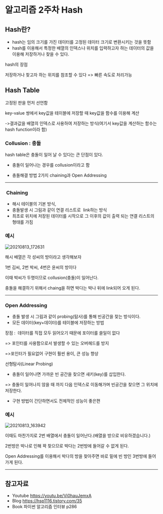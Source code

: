 # 알고리즘 2주차 Hash

## Hash란?

-   hash는 임의 크기를 가진 데이터를 고정된 데이터 크기로 변환시키는 것을 뜻함
-   hash를 이용해서 특정한 배열의 인덱스나 위치를 입력하고자 하는 데이터의 값을 이용해 저장하거나 찾을 수 있다.

hash의 장점

저장하거나 찾고자 하는 위치를 참조할 수 있다 => 빠른 속도로 처리가능

## Hash Table

고정된 판을 먼저 선언함

key-value 쌍에서 key값을 테이블에 저장할 때 key값을 함수를 이용해 계산

\->결과값을 배열의 인덱스로 사용하여 저장하는 방식(여기서 key값을 계산하는 함수는 hash function이라 함)

### Collusion : 충돌

hash table은 충돌이 일어 날 수 있다는 큰 단점이 있다.

+ 충돌이 일어나는 경우를  collusion이라고 함

+ 충돌해결 방법 2가지 chaining과 Open Addressing

---

###  Chaining  

-   해시 테이블의 기본 방식,
-   충돌발생 시 그림과 같이 연결 리스트로  link하는 방식
-   최초로 위치에 저장된 데이터를 시작으로 그 이후의 값이 출력 되는 연결 리스트의 형태를 가짐

### 예시

![20210813_172631](https://user-images.githubusercontent.com/53229888/129327968-90f0285d-6f3d-4e65-aa86-aba141a887d2.png)

해시 배열은 각 성씨의 방이라고 생각해보자

1번 김씨, 2번 박씨, 4번은 윤씨의 방이다

이때 박씨가 두명이므로 collusion(충돌)이 일어난다.

충돌을 해결하기 위해서 chaing을 하면 박다는 박나 뒤에 link되어 오게 된다.

---

### Open Addressing

-   충돌 발생 시 그림과 같이 probing(탐사)를 통해 빈공간을 찾는 방식이다.
-   모든 데이터(key+데이터)를 테이블에 저장하는 방법

장점 :  데이터를 직접 모두 읽어오기 때문에 포이터를 쓸일이 없다

\=> 포인터를 사용함으로서 발생할 수 있는 오버헤드를 방지

\=>포인터가 필요없어 구현이 훨씬 용이, 큰 성능 향상

선형탐사(Linear Probing)

-   충돌이 일어나면 가까운 빈 공간을 찾으면 새키(key)를 삽입한다.

\=> 충돌이 일어나지 않을 때 까지 다음 인덱스로 이동해가며 빈공간을 찾으면 그 위치에 저장한다.

-   구현 방법이 간단하면서도 전체적인 성능이 좋은편

### 예시

![20210813_163942](https://user-images.githubusercontent.com/53229888/129328082-b834d79f-b3a3-403e-9de8-79a6a13f0bf0.png)


이때도 마찬가지로 2번 배열에서 충돌이 일어난다.(배열을 방으로 비유하겠습니다.)

2번방은 박나로 인해 꽉 찾으므로 박다는 2번방에 들어갈 수 없게 된다.

Open Addressing를 이용해서 박다의 방을 찾아주면 바로 밑에 빈 방인 3번방에 들어가게 된다.

***
## 참고자료
+ Youtube
https://youtu.be/Vi0hauJemxA
+ Blog
https://hsp1116.tistory.com/35
+ Book
파이썬 알고리즘 인터뷰 p286

